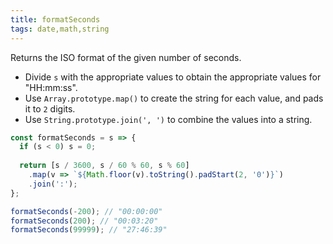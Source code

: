 ```yaml
---
title: formatSeconds
tags: date,math,string
---
```


Returns the ISO format of the given number of seconds.

- Divide `s` with the appropriate values to obtain the appropriate values for "HH:mm:ss".
- Use `Array.prototype.map()` to create the string for each value, and pads it to `2` digits.
- Use `String.prototype.join(', ')` to combine the values into a string.

```js
const formatSeconds = s => {
  if (s < 0) s = 0;
  
  return [s / 3600, s / 60 % 60, s % 60]
    .map(v => `${Math.floor(v).toString().padStart(2, '0')}`)
    .join(':');
};
```

```js
formatSeconds(-200); // "00:00:00"
formatSeconds(200); // "00:03:20"
formatSeconds(99999); // "27:46:39"
```

